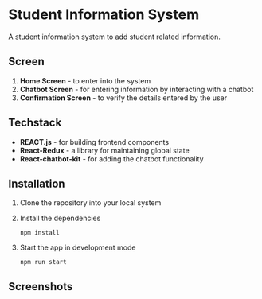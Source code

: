 # Student Information System
A student information system to add student related information.

## Screen
1. **Home Screen** - to enter into the system
2. **Chatbot Screen** - for entering information by interacting with a chatbot
3. **Confirmation Screen** - to verify the details entered by the user

## Techstack
- **REACT.js** - for building frontend components
- **React-Redux** - a library for maintaining global state
- **React-chatbot-kit** - for adding the chatbot functionality

## Installation
1. Clone the repository into your local system 

2. Install the dependencies
    ```shell
    npm install
    ```

3. Start the app in development mode
    ```shell
    npm run start
    ```

## Screenshots
